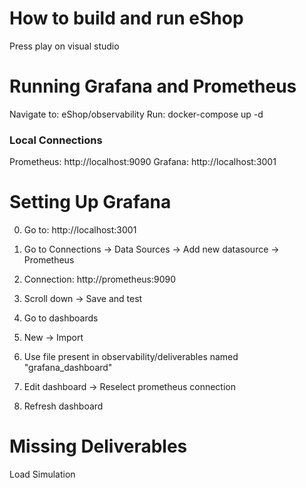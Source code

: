 # How to build and run eShop
Press play on visual studio

# Running Grafana and Prometheus
Navigate to: eShop/observability
Run: docker-compose up -d

### Local Connections
Prometheus: http://localhost:9090
Grafana:    http://localhost:3001

# Setting Up Grafana
0. Go to: http://localhost:3001
1. Go to Connections -> Data Sources -> Add new datasource -> Prometheus
2. Connection: http://prometheus:9090
3. Scroll down -> Save and test

4. Go to dashboards
5. New -> Import 
6. Use file present in observability/deliverables named "grafana_dashboard"
7. Edit dashboard -> Reselect prometheus connection
8. Refresh dashboard

# Missing Deliverables
Load Simulation